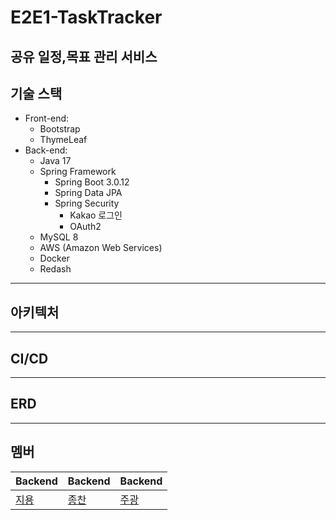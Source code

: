 # E2E1-TaskTracker
공유 일정,목표 관리 서비스
---
## 기술 스택
- Front-end:
    - Bootstrap
    - ThymeLeaf
- Back-end:
    - Java 17
    - Spring Framework
        - Spring Boot 3.0.12
        - Spring Data JPA
        - Spring Security
            - Kakao 로그인
            - OAuth2
    - MySQL 8
    - AWS (Amazon Web Services)
    - Docker
    - Redash
---
## 아키텍처

---
## CI/CD

---
## ERD


---
## 멤버
|Backend|Backend|Backend|
|---|---|---|
|[지용](https://github.com/gunsight1)|[종찬](https://github.com/oxix97)|[주광](https://github.com/Hju95)|
